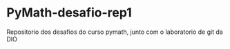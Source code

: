 # PyMath-desafio-rep1
Repositorio dos desafios do curso pymath, junto com o laboratorio de git da DIO
